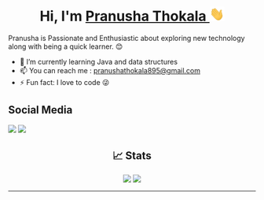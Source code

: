 <h1 align="center" >Hi, I'm <a href="https://www.linkedin.com/in/pranusha-thokala-71086aba/" target="_blank"> Pranusha Thokala </a><img src="https://github.com/ABSphreak/ABSphreak/blob/master/gifs/Hi.gif" width="30px"></h1>


Pranusha is Passionate and Enthusiastic about exploring new technology along with being a quick learner. 😊



- 🌱 I’m currently learning Java and data structures 
- 📫 You can reach me : pranushathokala895@gmail.com
- ⚡ Fun fact: I love to code 😜

<!-- ## Language :
![Java](https://img.shields.io/badge/-java-E34A86?style=flat-square&logo=java)
![C++](https://img.shields.io/badge/-C++-00599C?style=flat-square&logo=c)
![JavaScript](https://img.shields.io/badge/-JavaScript-black?style=flat-square&logo=javascript)
![HTML5](https://img.shields.io/badge/-HTML5-E34F26?style=flat-square&logo=html5&logoColor=white)
![CSS3](https://img.shields.io/badge/-CSS3-1572B6?style=flat-square&logo=css3)

 -->
## Social Media

[<img src="https://img.shields.io/badge/Pranusha-%230077B5.svg?&style=for-the-badge&logo=linkedin&logoColor=white" />](https://www.linkedin.com/in/pranusha-thokala-71086aba/)
[<img src = "https://img.shields.io/badge/Pranusha-%181717.svg?&style=for-the-badge&logo=instagram&logoColor=white&color=E4405F">](https://www.instagram.com/pranu2817/)




<h2 align="center"> 📈 Stats</h2>
<p align="center">
	
  <img width="48%" src="https://github-readme-stats.vercel.app/api?username=Prt200&show_icons=true&theme=onedark" />
  <img width="48%" src="https://github-readme-streak-stats.herokuapp.com/?user=Prt200&theme=tokyonight" />
<!--   <a href="https://github.com/Prt200/github-readme-stats"><img align="center" src="https://github-readme-stats.vercel.app/api/top-langs/?username=Prt200&layout=compact&theme=buefy&hide_border=true" /></a> 
</p> -->

   


<hr>


